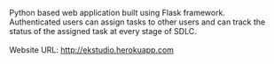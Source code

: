 Python based web application built using Flask framework. <br>
Authenticated users can assign tasks to other users and can track the status of the assigned task at every stage of SDLC.
<br><br>
Website URL: http://ekstudio.herokuapp.com
